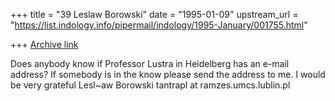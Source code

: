 +++
title = "39 Leslaw Borowski"
date = "1995-01-09"
upstream_url = "https://list.indology.info/pipermail/indology/1995-January/001755.html"

+++
[Archive link](https://list.indology.info/pipermail/indology/1995-January/001755.html)

Does anybody know if Professor Lustra in Heidelberg has an e-mail 
address? If somebody is in the know please send the address to me.
I would be very grateful
                        Lesl~aw Borowski
                        tantrapl at ramzes.umcs.lublin.pl





